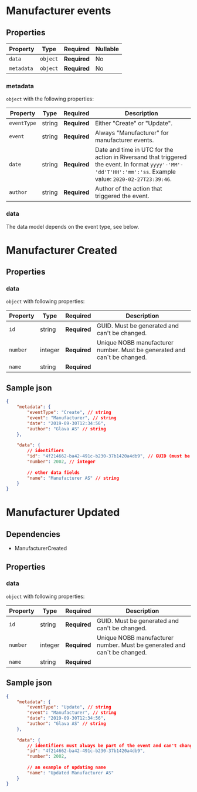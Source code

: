 # Manufacturer events

## Properties

| Property              | Type     | Required     | Nullable |
| --------------------- | -------- | ------------ | -------- |
| `data`                | `object` | **Required** | No       |
| `metadata`            | `object` | **Required** | No       |

### metadata

`object` with the following properties:

| Property          | Type    | Required     | Description |
| ------------------| ------- | ------------ | ------- |
| `eventType`       | string  | **Required** | Either "Create" or "Update".
| `event`           | string  | **Required** | Always "Manufacturer" for manufacturer events.
| `date`            | string  | **Required** | Date and time in UTC for the action in Riversand that triggered the event. In format `yyyy'-'MM'-'dd'T'HH':'mm':'ss`. Example value: `2020-02-27T23:39:46`.
| `author`          | string  | **Required** | Author of the action that triggered the event.

### data
The data model depends on the event type, see below.

# Manufacturer Created 


## Properties
### data

`object` with following properties:

| Property                | Type    | Required     | Description |
| ----------------------- | ------- | ------------ | ------- |
| `id`                    | string  | **Required** | GUID. Must be generated and can't be changed.
| `number`			      | integer | **Required** | Unique NOBB manufacturer number. Must be generated and can´t be  changed.
| `name`          		  | string  | **Required** | 



## Sample json

```json
{
	"metadata": {
		"eventType": "Create", // string
		"event": "Manufacturer", // string
		"date": "2019-09-30T12:34:56",
		"author": "Glava AS" // string
	},
	
	"data": {
		// identifiers
		"id": "4f214662-ba42-491c-b230-37b1420a4db9", // GUID (must be generated and can't be changed)
		"number": 2002, // integer
		
		// other data fields
		"name": "Manufacturer AS" // string
	}
}

```

# Manufacturer Updated 

## Dependencies
- ManufacturerCreated

## Properties
### data

`object` with following properties:

| Property                | Type    | Required     | Description |
| ----------------------- | ------- | ------------ | ------- |
| `id`                    | string  | **Required** | GUID. Must be generated and can't be changed.
| `number`			      | integer | **Required** | Unique NOBB manufacturer number. Must be generated and can´t be  changed.
| `name`          		  | string  | **Required** | 



## Sample json

```json
{
	"metadata": {
		"eventType": "Update", // string
		"event": "Manufacturer", // string
		"date": "2019-09-30T12:34:56",
		"author": "Glava AS" // string
	},
	
	"data": {
		// identifiers must always be part of the event and can't change value
		"id": "4f214662-ba42-491c-b230-37b1420a4db9",
		"number": 2002,
		
		// an example of updating name
		"name": "Updated Manufacturer AS"
	}
}


```
